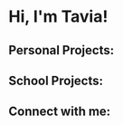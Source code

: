 <h1>Hi, I'm Tavia!</h1>

<h2>Personal Projects:</h2>


<h2>School Projects:</h2>


<h2>Connect with me:</h2>


